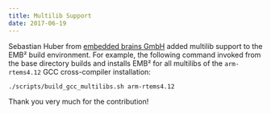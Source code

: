 ```yaml
---
title: Multilib Support
date: 2017-06-19
---
```

Sebastian Huber from [embedded brains GmbH](http://www.embedded-brains.de/) added multilib support to the EMB² build environment. For example, the following command invoked from the base directory builds and installs EMB² for all multilibs of the <code>arm-rtems4.12</code> GCC cross-compiler installation:

```
./scripts/build_gcc_multilibs.sh arm-rtems4.12
```

Thank you very much for the contribution!
